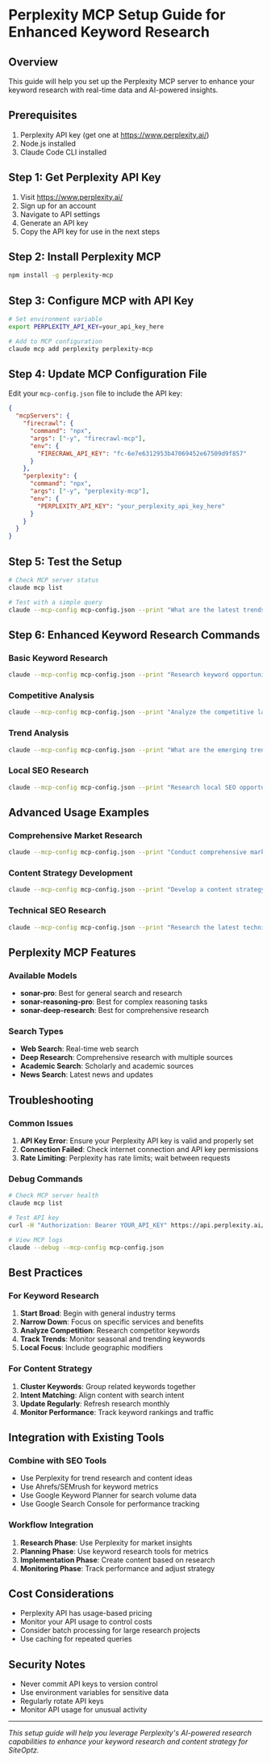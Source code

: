 # Perplexity MCP Setup Guide for Enhanced Keyword Research

## Overview
This guide will help you set up the Perplexity MCP server to enhance your keyword research with real-time data and AI-powered insights.

## Prerequisites
1. Perplexity API key (get one at https://www.perplexity.ai/)
2. Node.js installed
3. Claude Code CLI installed

## Step 1: Get Perplexity API Key
1. Visit https://www.perplexity.ai/
2. Sign up for an account
3. Navigate to API settings
4. Generate an API key
5. Copy the API key for use in the next steps

## Step 2: Install Perplexity MCP
```bash
npm install -g perplexity-mcp
```

## Step 3: Configure MCP with API Key
```bash
# Set environment variable
export PERPLEXITY_API_KEY=your_api_key_here

# Add to MCP configuration
claude mcp add perplexity perplexity-mcp
```

## Step 4: Update MCP Configuration File
Edit your `mcp-config.json` file to include the API key:

```json
{
  "mcpServers": {
    "firecrawl": {
      "command": "npx",
      "args": ["-y", "firecrawl-mcp"],
      "env": {
        "FIRECRAWL_API_KEY": "fc-6e7e6312953b47069452e67509d9f857"
      }
    },
    "perplexity": {
      "command": "npx",
      "args": ["-y", "perplexity-mcp"],
      "env": {
        "PERPLEXITY_API_KEY": "your_perplexity_api_key_here"
      }
    }
  }
}
```

## Step 5: Test the Setup
```bash
# Check MCP server status
claude mcp list

# Test with a simple query
claude --mcp-config mcp-config.json --print "What are the latest trends in website optimization for 2025?"
```

## Step 6: Enhanced Keyword Research Commands

### Basic Keyword Research
```bash
claude --mcp-config mcp-config.json --print "Research keyword opportunities for website optimization services, focusing on AI-powered solutions and conversion rate optimization. Provide search volume estimates and competitive analysis."
```

### Competitive Analysis
```bash
claude --mcp-config mcp-config.json --print "Analyze the competitive landscape for website optimization services. Identify top competitors, their keyword strategies, and market positioning."
```

### Trend Analysis
```bash
claude --mcp-config mcp-config.json --print "What are the emerging trends in website optimization and digital marketing for 2025? Focus on AI, Core Web Vitals, and conversion optimization."
```

### Local SEO Research
```bash
claude --mcp-config mcp-config.json --print "Research local SEO opportunities for website optimization services in [your city/region]. Identify local competitors and keyword opportunities."
```

## Advanced Usage Examples

### Comprehensive Market Research
```bash
claude --mcp-config mcp-config.json --print "Conduct comprehensive market research for the website optimization industry. Include market size, growth trends, key players, customer segments, and emerging opportunities."
```

### Content Strategy Development
```bash
claude --mcp-config mcp-config.json --print "Develop a content strategy for SiteOptz based on current market trends. Include content types, keyword clusters, and content calendar recommendations."
```

### Technical SEO Research
```bash
claude --mcp-config mcp-config.json --print "Research the latest technical SEO factors and Core Web Vitals updates. How do these impact website optimization services?"
```

## Perplexity MCP Features

### Available Models
- **sonar-pro**: Best for general search and research
- **sonar-reasoning-pro**: Best for complex reasoning tasks
- **sonar-deep-research**: Best for comprehensive research

### Search Types
- **Web Search**: Real-time web search
- **Deep Research**: Comprehensive research with multiple sources
- **Academic Search**: Scholarly and academic sources
- **News Search**: Latest news and updates

## Troubleshooting

### Common Issues
1. **API Key Error**: Ensure your Perplexity API key is valid and properly set
2. **Connection Failed**: Check internet connection and API key permissions
3. **Rate Limiting**: Perplexity has rate limits; wait between requests

### Debug Commands
```bash
# Check MCP server health
claude mcp list

# Test API key
curl -H "Authorization: Bearer YOUR_API_KEY" https://api.perplexity.ai/chat/completions

# View MCP logs
claude --debug --mcp-config mcp-config.json
```

## Best Practices

### For Keyword Research
1. **Start Broad**: Begin with general industry terms
2. **Narrow Down**: Focus on specific services and benefits
3. **Analyze Competition**: Research competitor keywords
4. **Track Trends**: Monitor seasonal and trending keywords
5. **Local Focus**: Include geographic modifiers

### For Content Strategy
1. **Cluster Keywords**: Group related keywords together
2. **Intent Matching**: Align content with search intent
3. **Update Regularly**: Refresh research monthly
4. **Monitor Performance**: Track keyword rankings and traffic

## Integration with Existing Tools

### Combine with SEO Tools
- Use Perplexity for trend research and content ideas
- Use Ahrefs/SEMrush for keyword metrics
- Use Google Keyword Planner for search volume data
- Use Google Search Console for performance tracking

### Workflow Integration
1. **Research Phase**: Use Perplexity for market insights
2. **Planning Phase**: Use keyword research tools for metrics
3. **Implementation Phase**: Create content based on research
4. **Monitoring Phase**: Track performance and adjust strategy

## Cost Considerations
- Perplexity API has usage-based pricing
- Monitor your API usage to control costs
- Consider batch processing for large research projects
- Use caching for repeated queries

## Security Notes
- Never commit API keys to version control
- Use environment variables for sensitive data
- Regularly rotate API keys
- Monitor API usage for unusual activity

---
*This setup guide will help you leverage Perplexity's AI-powered research capabilities to enhance your keyword research and content strategy for SiteOptz.*
